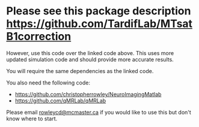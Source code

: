 # Please see this package description https://github.com/TardifLab/MTsatB1correction
However, use this code over the linked code above. This uses more updated simulation code and should provide more accurate results. 

You will require the same dependencies as the linked code.

You also need the following code: 
- https://github.com/christopherrowley/NeuroImagingMatlab
- https://github.com/qMRLab/qMRLab

Please email rowleycd@mcmaster.ca if you would like to use this but don't know where to start.
